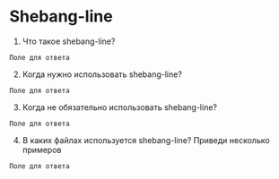 # Shebang-line

1. Что такое shebang-line?
~~~
Поле для ответа
~~~
2. Когда нужно использовать shebang-line?
~~~
Поле для ответа
~~~
3. Когда не обязательно использовать shebang-line?
~~~
Поле для ответа
~~~
4. В каких файлах используется shebang-line? Приведи несколько примеров
~~~
Поле для ответа
~~~
